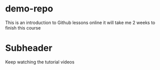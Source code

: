 # demo-repo
This is an introduction to Github lessons online
it will take me 2 weeks to finish this course

# Subheader

Keep watching the tutorial videos
